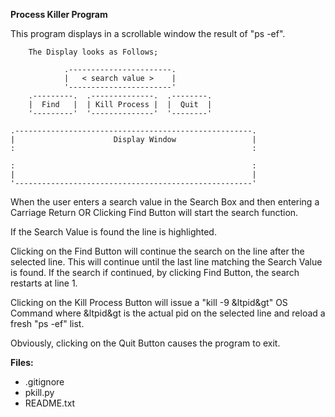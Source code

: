 **Process Killer Program**

This program displays in a scrollable window the result of "ps -ef".

        The Display looks as Follows;

```                   Search Box
            .-----------------------.
            |   < search value >    |
            '-----------------------'  
    .---------.  .--------------.  .--------.
    |  Find   |  | Kill Process |  |  Quit  |
    '---------'  '--------------'  '--------'

.-----------------------------------------------------.
|                      Display Window                 |
:                                                     :

:                                                     :
|                                                     |
'-----------------------------------------------------'
```

When the user enters a search value in the Search Box and
then entering a Carriage Return OR Clicking Find Button 
will start the search function.

If the Search Value is found the line is highlighted.

Clicking on the Find Button will continue the search on the
line after the selected line. This will continue until
the last line matching the Search Value is found. If the search
if continued, by clicking Find Button, the search restarts at line 1.

Clicking on the Kill Process Button will issue a "kill -9 &ltpid&gt" 
OS Command where &ltpid&gt is the actual pid on the selected line 
and reload a fresh "ps -ef" list.

Obviously, clicking on the Quit Button causes the program to exit.

**Files:**
  * .gitignore
  * pkill.py
  * README.txt
